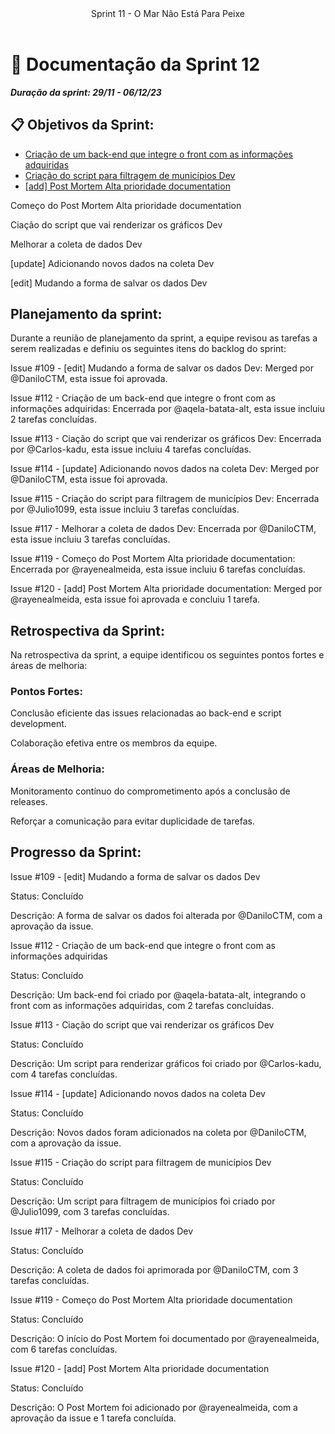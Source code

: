 <header>
    Sprint 11 - O Mar Não Está Para Peixe
</header>
<div class="doc-body">
<!-- ADD O CONTEÚDO ABAIXO -->

# 📜 Documentação da Sprint 12
***Duração da sprint: 29/11 - 06/12/23***

## 📋 Objetivos da Sprint: 
- [Criação de um back-end que integre o front com as informações adquiridas](https://github.com/unb-mds/2023-2-Squad04/issues/112) 
- [Criação do script para filtragem de municípios Dev](https://github.com/unb-mds/2023-2-Squad04/issues/115)
- [ [add] Post Mortem Alta prioridade documentation]() 

Começo do Post Mortem Alta prioridade documentation 

Ciação do script que vai renderizar os gráficos Dev 

Melhorar a coleta de dados Dev 

[update] Adicionando novos dados na coleta Dev 

[edit] Mudando a forma de salvar os dados Dev 

## Planejamento da sprint: 

Durante a reunião de planejamento da sprint, a equipe revisou as tarefas a serem realizadas e definiu os seguintes itens do backlog do sprint: 

Issue #109 - [edit] Mudando a forma de salvar os dados Dev: Merged por @DaniloCTM, esta issue foi aprovada. 

Issue #112 - Criação de um back-end que integre o front com as informações adquiridas: Encerrada por @aqela-batata-alt, esta issue incluiu 2 tarefas concluídas. 

Issue #113 - Ciação do script que vai renderizar os gráficos Dev: Encerrada por @Carlos-kadu, esta issue incluiu 4 tarefas concluídas. 

Issue #114 - [update] Adicionando novos dados na coleta Dev: Merged por @DaniloCTM, esta issue foi aprovada. 

Issue #115 - Criação do script para filtragem de municípios Dev: Encerrada por @Julio1099, esta issue incluiu 3 tarefas concluídas. 

Issue #117 - Melhorar a coleta de dados Dev: Encerrada por @DaniloCTM, esta issue incluiu 3 tarefas concluídas. 

Issue #119 - Começo do Post Mortem Alta prioridade documentation: Encerrada por @rayenealmeida, esta issue incluiu 6 tarefas concluídas. 

Issue #120 - [add] Post Mortem Alta prioridade documentation: Merged por @rayenealmeida, esta issue foi aprovada e concluiu 1 tarefa. 

## Retrospectiva da Sprint: 

Na retrospectiva da sprint, a equipe identificou os seguintes pontos fortes e áreas de melhoria: 

### Pontos Fortes: 

Conclusão eficiente das issues relacionadas ao back-end e script development. 

Colaboração efetiva entre os membros da equipe. 

### Áreas de Melhoria: 

Monitoramento contínuo do comprometimento após a conclusão de releases. 

Reforçar a comunicação para evitar duplicidade de tarefas. 

## Progresso da Sprint: 

Issue #109 - [edit] Mudando a forma de salvar os dados Dev 

Status: Concluído 

Descrição: A forma de salvar os dados foi alterada por @DaniloCTM, com a aprovação da issue. 

Issue #112 - Criação de um back-end que integre o front com as informações adquiridas 

Status: Concluído 

Descrição: Um back-end foi criado por @aqela-batata-alt, integrando o front com as informações adquiridas, com 2 tarefas concluídas. 

Issue #113 - Ciação do script que vai renderizar os gráficos Dev 

Status: Concluído 

Descrição: Um script para renderizar gráficos foi criado por @Carlos-kadu, com 4 tarefas concluídas. 

Issue #114 - [update] Adicionando novos dados na coleta Dev 

Status: Concluído 

Descrição: Novos dados foram adicionados na coleta por @DaniloCTM, com a aprovação da issue. 

Issue #115 - Criação do script para filtragem de municípios Dev 

Status: Concluído 

Descrição: Um script para filtragem de municípios foi criado por @Julio1099, com 3 tarefas concluídas. 

Issue #117 - Melhorar a coleta de dados Dev 

Status: Concluído 

Descrição: A coleta de dados foi aprimorada por @DaniloCTM, com 3 tarefas concluídas. 

Issue #119 - Começo do Post Mortem Alta prioridade documentation 

Status: Concluído 

Descrição: O início do Post Mortem foi documentado por @rayenealmeida, com 6 tarefas concluídas. 

Issue #120 - [add] Post Mortem Alta prioridade documentation 

Status: Concluído 

Descrição: O Post Mortem foi adicionado por @rayenealmeida, com a aprovação da issue e 1 tarefa concluída. 

 

 

 

 
